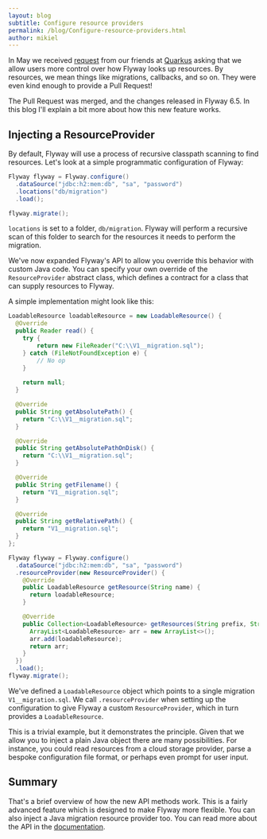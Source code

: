 ```yaml
---
layout: blog
subtitle: Configure resource providers
permalink: /blog/Configure-resource-providers.html
author: mikiel
---
```


In May we received [request](https://github.com/flyway/flyway/issues/2822) from our friends at [Quarkus](https://quarkus.io/) asking that we allow users more control over how Flyway looks up resources. By resources, we mean things like migrations, callbacks, and so on. They were even kind enough to provide a Pull Request!

The Pull Request was merged, and the changes released in Flyway 6.5. In this blog I'll explain a bit more about how this new feature works.

## Injecting a ResourceProvider

By default, Flyway will use a process of recursive classpath scanning to find resources. Let's look at a simple programmatic configuration of Flyway:

```java
Flyway flyway = Flyway.configure()
  .dataSource("jdbc:h2:mem:db", "sa", "password")
  .locations("db/migration")
  .load();

flyway.migrate();
```

`locations` is set to a folder, `db/migration`. Flyway will perform a recursive scan of this folder to search for the resources it needs to perform the migration.

We've now expanded Flyway's API to allow you override this behavior with custom Java code. You can specify your own override of the `ResourceProvider` abstract class, which defines a contract for a class that can supply resources to Flyway.

A simple implementation might look like this:

```java
LoadableResource loadableResource = new LoadableResource() {
  @Override
  public Reader read() {
    try {
        return new FileReader("C:\\V1__migration.sql");
    } catch (FileNotFoundException e) {
        // No op
    }
      
    return null;
  }

  @Override
  public String getAbsolutePath() {
    return "C:\\V1__migration.sql";
  }

  @Override
  public String getAbsolutePathOnDisk() {
    return "C:\\V1__migration.sql";
  }

  @Override
  public String getFilename() {
    return "V1__migration.sql";
  }

  @Override
  public String getRelativePath() {
    return "V1__migration.sql";
  }
};

Flyway flyway = Flyway.configure()
  .dataSource("jdbc:h2:mem:db", "sa", "password")
  .resourceProvider(new ResourceProvider() {
    @Override
    public LoadableResource getResource(String name) {
      return loadableResource;
    }

    @Override
    public Collection<LoadableResource> getResources(String prefix, String[] suffixes) {
      ArrayList<LoadableResource> arr = new ArrayList<>();
      arr.add(loadableResource);
      return arr;
    }
  })
  .load();
flyway.migrate();
```

We've defined a `LoadableResource` object which points to a single migration `V1__migration.sql`. We call `.resourceProvider` when setting up the configuration to give Flyway a custom `ResourceProvider`, which in turn provides a `LoadableResource`.

This is a trivial example, but it demonstrates the principle. Given that we allow you to inject a plain Java object there are many possibilities. For instance, you could read resources from a cloud storage provider, parse a bespoke configuration file format, or perhaps even prompt for user input.

## Summary

That's a brief overview of how the new API methods work. This is a fairly advanced feature which is designed to make Flyway more flexible. You can also inject a Java migration resource provider too. You can read more about the API in the [documentation](../documentation/api/).